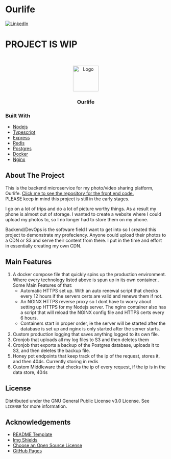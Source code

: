 # Ourlife
[![LinkedIn][linkedin-shield]][linkedin-url]


# PROJECT IS WIP
<!-- PROJECT LOGO -->
<br />
<p align="center">
  <a href="https://github.com/othneildrew/Best-README-Template">
    <img src="images/logo.png" alt="Logo" width="80" height="80">
  </a>

  <h3 align="center">Ourlife</h3>

### Built With
* [Nodejs](https://nodejs.org)
* [Typescript](https://www.typescriptlang.org/docs/)
* [Express](https://expressjs.com/)
* [Redis](https://github.com/NodeRedis/node-redis)
* [Postgres](https://www.postgresql.org/docs/13/index.html)
* [Docker](https://docs.docker.com/)
* [Nginx](http://nginx.org/en/docs/)

<!-- ABOUT THE PROJECT -->
## About The Project
This is the backend microservice for my photo/video sharing platform, Ourlife. 
<a target="_blank" rel="noopener noreferrer" href="https://github.com/alexbenko/ourlife-fe">Click me to see the repository for the front end code.</a> 
</br>
PLEASE keep in mind this project is still in the early stages.

I go on a lot of trips and do a lot of picture worthy things. As a result my phone is almost out of storage. I wanted to create a website where I could upload my photos to, so I no longer had to store them on my phone.

Backend/DevOps is the software field I want to get into so I created this project to demonstrate my profeciency. Anyone could upload their photos to a CDN or S3 and serve their content from there. I put in the time and effort in essentially creating my own CDN. 


<!-- MAIN FEATURES -->
## Main Features
<ol>
  <li>
    A docker compose file that quickly spins up the production environment. Where every technology listed above is spun up in its own container.. Some Main Features of that:
    <ul>
      <li>Automatic HTTPS set up. With an auto renewal script that checks every 12 hours if the servers certs are valid and renews them if not.</li>
      <li>An NGINX HTTPS reverse proxy so I dont have to worry about setting up HTTPS for my Nodejs server. The nginx container also has a script that will reload the NGINX config file and HTTPS certs every 6 hours. </li>
      <li>Containers start in proper order, ie the server will be started after the database is set up and nginx is only started after the server starts.</li>
    </ul>
  </li>
  <li>Custom production logging that saves anything logged to its own file.</li>
  <li>Cronjob that uploads all my log files to S3 and then deletes them</li>
  <li>Cronjob that exports a backup of the Postgres database, uploads it to S3, and then deletes the backup file.</li>
  <li>Honey pot endpoints that keep track of the ip of the request, stores it, and then 404s. Currently storing in redis</li>
  <li>Custom Middleware that checks the ip of every request, if the ip is in the data store, 404s</li>
</ol>

<!-- LICENSE -->
## License

Distributed under the GNU General Public License v3.0 License. See `LICENSE` for more information.

<!-- ACKNOWLEDGEMENTS -->
## Acknowledgements
* [README Template](https://github.com/othneildrew/Best-README-Template/blob/master/README.md)
* [Img Shields](https://shields.io)
* [Choose an Open Source License](https://choosealicense.com)
* [GitHub Pages](https://pages.github.com)

[linkedin-shield]: https://img.shields.io/badge/-LinkedIn-black.svg?style=for-the-badge&logo=linkedin&colorB=555
[linkedin-url]: https://www.linkedin.com/in/alexander-benko-06b99a1a4/
[product-screenshot]: images/screenshot.png
